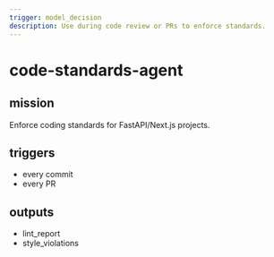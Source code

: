 ```yaml
---
trigger: model_decision
description: Use during code review or PRs to enforce standards.
---
```


# code-standards-agent

## mission
Enforce coding standards for FastAPI/Next.js projects.

## triggers
- every commit
- every PR

## outputs
- lint_report
- style_violations